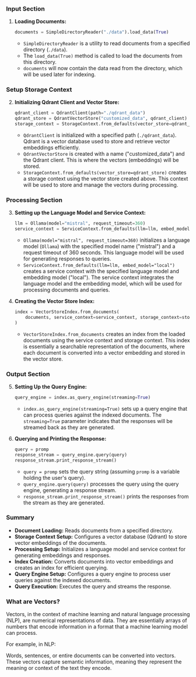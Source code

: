 ### Input Section

1. **Loading Documents:**
   ```python
   documents = SimpleDirectoryReader("./data").load_data(True)
   ```
   - `SimpleDirectoryReader` is a utility to read documents from a specified directory (`./data`).
   - The `load_data(True)` method is called to load the documents from this directory.
   - `documents` will now contain the data read from the directory, which will be used later for indexing.

### Setup Storage Context

2. **Initializing Qdrant Client and Vector Store:**
   ```python
   qdrant_client = QdrantClient(path="./qdrant_data")
   qdrant_store = QdrantVectorStore("customized_data", qdrant_client)
   storage_context = StorageContext.from_defaults(vector_store=qdrant_store)
   ```
   - `QdrantClient` is initialized with a specified path (`./qdrant_data`). Qdrant is a vector database used to store and retrieve vector embeddings efficiently.
   - `QdrantVectorStore` is created with a name ("customized_data") and the Qdrant client. This is where the vectors (embeddings) will be stored.
   - `StorageContext.from_defaults(vector_store=qdrant_store)` creates a storage context using the vector store created above. This context will be used to store and manage the vectors during processing.

### Processing Section

3. **Setting up the Language Model and Service Context:**

   ```python
   llm = Ollama(model="mistral", request_timeout=360)
   service_context = ServiceContext.from_defaults(llm=llm, embed_model="local")
   ```

   - `Ollama(model="mistral", request_timeout=360)` initializes a language model (`Ollama`) with the specified model name ("mistral") and a request timeout of 360 seconds. This language model will be used for generating responses to queries.
   - `ServiceContext.from_defaults(llm=llm, embed_model="local")` creates a service context with the specified language model and embedding model ("local"). The service context integrates the language model and the embedding model, which will be used for processing documents and queries.

4. **Creating the Vector Store Index:**
   ```python
   index = VectorStoreIndex.from_documents(
       documents, service_context=service_context, storage_context=storage_context
   )
   ```
   - `VectorStoreIndex.from_documents` creates an index from the loaded documents using the service context and storage context. This index is essentially a searchable representation of the documents, where each document is converted into a vector embedding and stored in the vector store.

### Output Section

5. **Setting Up the Query Engine:**

   ```python
   query_engine = index.as_query_engine(streaming=True)
   ```

   - `index.as_query_engine(streaming=True)` sets up a query engine that can process queries against the indexed documents. The `streaming=True` parameter indicates that the responses will be streamed back as they are generated.

6. **Querying and Printing the Response:**
   ```python
   query = promp
   response_stream = query_engine.query(query)
   response_stream.print_response_stream()
   ```
   - `query = promp` sets the query string (assuming `promp` is a variable holding the user's query).
   - `query_engine.query(query)` processes the query using the query engine, generating a response stream.
   - `response_stream.print_response_stream()` prints the responses from the stream as they are generated.

### Summary

- **Document Loading:** Reads documents from a specified directory.
- **Storage Context Setup:** Configures a vector database (Qdrant) to store vector embeddings of the documents.
- **Processing Setup:** Initializes a language model and service context for generating embeddings and responses.
- **Index Creation:** Converts documents into vector embeddings and creates an index for efficient querying.
- **Query Engine Setup:** Configures a query engine to process user queries against the indexed documents.
- **Query Execution:** Executes the query and streams the response.

### What are Vectors?

Vectors, in the context of machine learning and natural language processing (NLP), are numerical representations of data. They are essentially arrays of numbers that encode information in a format that a machine learning model can process.

For example, in NLP:

Words, sentences, or entire documents can be converted into vectors.
These vectors capture semantic information, meaning they represent the meaning or context of the text they encode.
